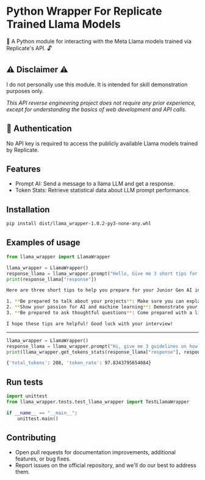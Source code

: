 # Python Wrapper For Replicate Trained Llama Models
🦙 A Python module for interacting with the Meta Llama models trained via Replicate's API. 🔓

## ⚠️ Disclaimer ⚠️
I do not personally use this module. It is intended for skill demonstration purposes only.

*This API reverse engineering project does not require any prior experience, except for understanding the basics of web development and API calls.*

## 🔑 Authentication
No API key is required to access the publicly available Llama models trained by Replicate.

## Features
- Prompt AI: Send a message to a llama LLM and get a response.
- Token Stats: Retrieve statistical data about LLM prompt performance.

## Installation
```bash
pip install dist/llama_wrapper-1.0.2-py3-none-any.whl
```

## Examples of usage
```python
from llama_wrapper import LlamaWrapper

llama_wrapper = LlamaWrapper()
response_llama = llama_wrapper.prompt("Hello, Give me 3 short tips for my Junior Gen AI internship interview?")
print(response_llama["response"])
```
```bash
Here are three short tips to help you prepare for your Junior Gen AI internship interview:

1. **Be prepared to talk about your projects**: Make sure you can explain your projects in detail, including the problems you solved, the technologies you used, and the results you achieved.
2. **Show your passion for AI and machine learning**: Demonstrate your enthusiasm for AI and machine learning by sharing your thoughts on the latest developments in the field, and how you think AI and machine learning can be applied to real-world problems.
3. **Be prepared to ask thoughtful questions**: Come prepared with a list of thoughtful questions to ask the interviewer. This will show that you are interested in the company and the role, and that you are willing to learn and grow.

I hope these tips are helpful! Good luck with your interview!
```
---
```python
llama_wrapper = LlamaWrapper()
response_llama = llama_wrapper.prompt("Hi, give me 3 guidelines on how to become rich?")
print(llama_wrapper.get_tokens_stats(response_llama["response"], response_llama["response_time"]))
```
```bash
{'total_tokens': 208, 'token_rate': 97.8343795654084}
```

## Run tests
```python
import unittest
from llama_wrapper.tests.test_llama_wrapper import TestLlamaWrapper

if __name__ == "__main__":
    unittest.main()
```

## Contributing
- Open pull requests for documentation improvements, additional features, or bug fixes.
- Report issues on the official repository, and we'll do our best to address them.
